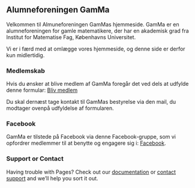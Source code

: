 ## Alumneforeningen GamMa

Velkommen til Almuneforeningen GamMas hjemmeside. GamMa er en alumneforeningen for gamle matematikere, der har en akademisk grad fra Institut for Matematise Fag, Københavns Universitet.

Vi er i færd med at omlægge vores hjemmeside, og denne side er derfor kun midlertidig.

### Medlemskab

Hvis du ønsker at blive medlem af GamMa foregår det ved dels at udfylde denne formular: [Bliv medlem](https://docs.google.com/forms/d/e/1FAIpQLSfYyFzM_6uXeDLiScSeR8CdiAP_QSb6BnYEojyvkU-Cj-LGGA/viewform?usp=sf_link)

Du skal dernæst tage kontakt til GamMas bestyrelse via den mail, du modtager ovenpå udfyldelse af formularen.

### Facebook
GamMa er tilstede på Facebook via denne Facebook-gruppe, som vi opfordrer medlemmer til at benytte og engagere sig i: [Facebook](https://www.facebook.com/groups/gammamath/).


### Support or Contact

Having trouble with Pages? Check out our [documentation](https://docs.github.com/categories/github-pages-basics/) or [contact support](https://github.com/contact) and we’ll help you sort it out.
